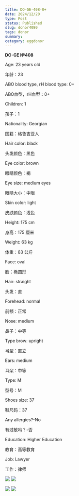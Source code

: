```yaml
---
title: DO-GE-408-0+
date: 2024/12/20
type: Post
status: Published
slug: donor4080
tags: donor
summary: 
category: eggdonor
---
```


__DO\-GE №408__

Age: 23 years old

年龄：23

ABO blood type, rH blood type: 0\+

ABO血型，rH血型：0\+

Children: 1

孩子：1

Nationality: Georgian

国籍：格鲁吉亚人

Hair color: black

头发颜色：黑色

Eye color: brown

眼睛颜色：褐

Eye size: medium eyes

眼睛大小：中眼

Skin color: light

皮肤颜色：浅色

Height: 175 cm

身高：175 厘米

Weight: 63 kg

体重：63 公斤

Face: oval

脸：椭圆形

Hair: straight

头发：直

Forehead: normal

前额：正常

Nose: medium

鼻子：中等

Type brow: upright

弓型：直立

Ears: medium

耳朵：中等

Type: M

型号：M

Shoes size: 37

鞋尺码：37

Any allergies?\-No

有过敏吗？\-否

Education: Higher Education

教育：高等教育

Job: Lawyer

工作：律师

![](media/5d40b11d_01_140327.png)   ![](media/5d40b11d_02_140327.png)

![](media/5d40b11d_03_140327.png)  ![](media/5d40b11d_04_140327.png)